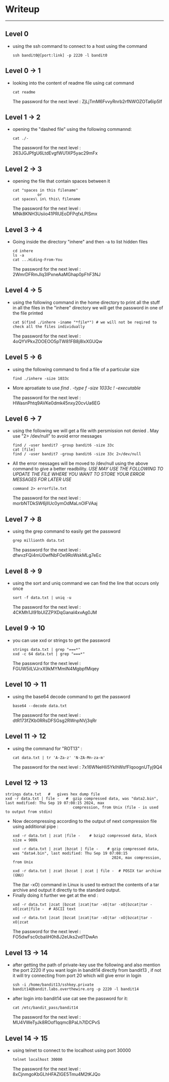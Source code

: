    # Writeup

---

## Level 0

- using the ssh command to connect to a host using the command
  ```
  ssh bandit0@[port:link] -p 2220 -l bandit0 
  ```

## Level 0 -> 1

- looking into the content of readme file using cat command
  ```
  cat readme
  ```
  The password for the next level : ZjLjTmM6FvvyRnrb2rfNWOZOTa6ip5If

## Level 1 -> 2

- opening the "dashed file" using the following commannd:
  ```
  cat ./-
  ```
  The password for the next level : 263JGJPfgU6LtdEvgfWU1XP5yac29mFx

## Level 2 -> 3

- opening the file that contain spaces between it
  ```
  cat "spaces in this filename"
             or
  cat spaces\ in\ this\ filename
  ```
  The password for the next level : MNk8KNH3Usiio41PRUEoDFPqfxLPlSmx

## Level 3 -> 4

- Going inside the directory "inhere" and then -a to list hidden files
  ```
  cd inhere
  ls -a
  cat ...Hiding-From-You
  ```
  The password for the next level : 2WmrDFRmJIq3IPxneAaMGhap0pFhF3NJ

## Level 4 -> 5

- using the following command in the home directory to print all the stuff in all the files in the "inhere" directory
  we will get the password in one of the file printed
  ```
  cat $(find ./inhere -iname "*file*") # we will not be reqired to check all the files individually
  ```
  The password for the next level : 4oQYVPkxZOOEOO5pTW81FB8j8lxXGUQw

## Level 5 -> 6

- using the following command to find a file of a particular size
  ```
  find ./inhere -size 1033c
  ```
- More aproatiate to use *find . -type f -size 1033c ! -executable*

  The password for the next level : HWasnPhtq9AVKe0dmk45nxy20cvUa6EG

## Level 6 -> 7

- using the following we will get a file with persmission not denied . May use "2> /dev/null" to avoid error messages
  ```
  find / -user bandit7 -group bandit6 -size 33c
  cat [file]
  find / -user bandit7 -group bandit6 -size 33c 2>/dev/null
  ```
- All the error messages will be moved to /dev/null using the above command to give a better readbility. *USE MAY USE
  THE FOLLOWING TO UPDATE THE FILE WHERE YOU WANT TO STORE YOUR ERROR MESSAGES FOR LATER USE*
  ```
  command 2> errorfile.txt 
  ```
  The password for the next level : morbNTDkSW6jIlUc0ymOdMaLnOlFVAaj

## Level 7 -> 8

- using the grep command to easily get the password
  ```
  grep millionth data.txt
  ```
  The password for the next level : dfwvzFQi4mU0wfNbFOe9RoWskMLg7eEc

## Level 8 -> 9

- using the sort and uniq command we can find the line that occurs only once
  ```
  sort -f data.txt | uniq -u
  ```
  The password for the next level : 4CKMh1JI91bUIZZPXDqGanal4xvAg0JM

## Level 9 -> 10

- you can use xxd or strings to get the password
  ```
  strings data.txt | grep "===*"
  xxd -c 64 data.txt | grep "===*"
  ```
  The password for the next level : FGUW5ilLVJrxX9kMYMmlN4MgbpfMiqey

## Level 10 -> 11

- using the base64 decode command to get the password
  ```
  base64 --decode data.txt
  ```
  The password for the next level : dtR173fZKb0RRsDFSGsg2RWnpNVj3qRr

## Level 11 -> 12

- using the command for "ROT13" :
  ```
  cat data.txt | tr 'A-Za-z' 'N-ZA-Mn-za-m'
  ```
  The password for the next level : 7x16WNeHIi5YkIhWsfFIqoognUTyj9Q4

## Level 12 -> 13

```
strings data.txt   #   gives hex dump file
xxd -r data.txt | file -   #  gzip compressed data, was "data2.bin", last modified: Thu Sep 19 07:08:15 2024, max 
                              compression, from Unix (file - is used to output from stdin)
```

- Now decompressing according to the output of next compression file using additional pipe :
  ```
  xxd -r data.txt | zcat |file -    # bzip2 compressed data, block size = 900k

  xxd -r data.txt | zcat |bzcat | file -    # gzip compressed data, was "data4.bin", last modified: Thu Sep 19 07:08:15 
                                              2024, max compression, from Unix

  xxd -r data.txt | zcat |bzcat | zcat | file -  # POSIX tar archive (GNU)
  ```
  The (tar -xO) command in Linux is used to extract the contents of a tar archive and output it directly to the standard
  output.
- Finally doing it further we get at the end :
  ```
  xxd -r data.txt |zcat |bzcat |zcat|tar -xO|tar -xO|bzcat|tar -xO|zcat|file -  # ASCII text

  xxd -r data.txt |zcat |bzcat |zcat|tar -xO|tar -xO|bzcat|tar -xO|zcat
  ```
  The password for the next level : FO5dwFsc0cbaIiH0h8J2eUks2vdTDwAn

## Level 13 -> 14

- after getting the path of private-key use the following and also mention the  port 2220 if you want login in bandit14 directly from bandit13 , if not it will try connecting from port 20 which will give error in login
  ```
  ssh -i /home/bandit13/sshkey.private bandit14@bandit.labs.overthewire.org -p 2220 -l bandit14
  ```
- after login into bandit14 use cat see the password for it:
  ```
  cat /etc/bandit_pass/bandit14
  ```
  The password for the next level : MU4VWeTyJk8ROof1qqmcBPaLh7lDCPvS

## Level 14 -> 15

- using telnet to connect to the localhost using port 30000
  ```
  telnet localhost 30000
  ```
  The password for the next level : 8xCjnmgoKbGLhHFAZlGE5Tmu4M2tKJQo


